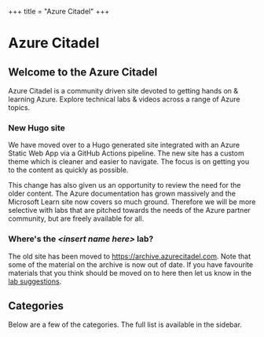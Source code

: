 +++
title = "Azure Citadel"
+++

# Azure Citadel

## Welcome to the Azure Citadel

Azure Citadel is a community driven site devoted to getting hands on & learning Azure. Explore technical labs & videos across a range of Azure topics.

### New Hugo site

We have moved over to a Hugo generated site integrated with an Azure Static Web App via a GitHub Actions pipeline. The new site has a custom theme which is cleaner and easier to navigate. The focus is on getting you to the content as quickly as possible.

This change has also given us an opportunity to review the need for the older content. The Azure documentation has grown massively and the Microsoft Learn site now covers so much ground. Therefore we will be more selective with labs that are pitched towards the needs of the Azure partner community, but are freely available for all.

### Where's the _\<insert name here>_ lab?

The old site has been moved to <https://archive.azurecitadel.com>. Note that some of the material on the archive is now out of date. If you have favourite materials that you think should be moved on to here then let us know in the [lab suggestions](https://github.com/azurecitadel/azurecitadel/discussions/7).

## Categories

Below are a few of the categories. The full list is available in the sidebar.
